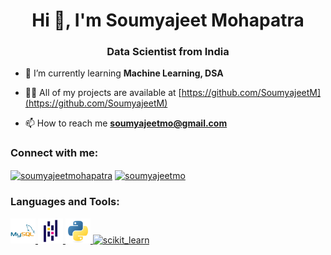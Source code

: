 <h1 align="center">Hi 👋, I'm Soumyajeet Mohapatra</h1>
<h3 align="center">Data Scientist from India</h3>

- 🌱 I’m currently learning **Machine Learning, DSA**

- 👨‍💻 All of my projects are available at [https://github.com/SoumyajeetM](https://github.com/SoumyajeetM)

- 📫 How to reach me **soumyajeetmo@gmail.com**

<h3 align="left">Connect with me:</h3>
<p align="left">
<a href="https://linkedin.com/in/soumyajeetmohapatra" target="blank"><img align="center" src="https://raw.githubusercontent.com/rahuldkjain/github-profile-readme-generator/master/src/images/icons/Social/linked-in-alt.svg" alt="soumyajeetmohapatra" height="30" width="40" /></a>
<a href="https://kaggle.com/soumyajeetmo" target="blank"><img align="center" src="https://raw.githubusercontent.com/rahuldkjain/github-profile-readme-generator/master/src/images/icons/Social/kaggle.svg" alt="soumyajeetmo" height="30" width="40" /></a>
</p>

<h3 align="left">Languages and Tools:</h3>
<p align="left"> <a href="https://www.mysql.com/" target="_blank" rel="noreferrer"> <img src="https://raw.githubusercontent.com/devicons/devicon/master/icons/mysql/mysql-original-wordmark.svg" alt="mysql" width="40" height="40"/> </a> <a href="https://pandas.pydata.org/" target="_blank" rel="noreferrer"> <img src="https://raw.githubusercontent.com/devicons/devicon/2ae2a900d2f041da66e950e4d48052658d850630/icons/pandas/pandas-original.svg" alt="pandas" width="40" height="40"/> </a> <a href="https://www.python.org" target="_blank" rel="noreferrer"> <img src="https://raw.githubusercontent.com/devicons/devicon/master/icons/python/python-original.svg" alt="python" width="40" height="40"/> </a> <a href="https://scikit-learn.org/" target="_blank" rel="noreferrer"> <img src="https://upload.wikimedia.org/wikipedia/commons/0/05/Scikit_learn_logo_small.svg" alt="scikit_learn" width="40" height="40"/> </a> </p>

